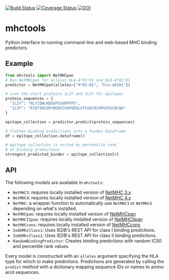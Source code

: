 [![Build Status](https://travis-ci.org/hammerlab/mhctools.svg?branch=master)](https://travis-ci.org/hammerlab/mhctools) [![Coverage Status](https://coveralls.io/repos/hammerlab/mhctools/badge.svg?branch=master)](https://coveralls.io/r/hammerlab/mhctools?branch=master) [![DOI](https://zenodo.org/badge/18834/hammerlab/mhctools.svg)](https://zenodo.org/badge/latestdoi/18834/hammerlab/mhctools)

# mhctools
Python interface to running command-line and web-based MHC binding predictors.

## Example

```python
from mhctools import NetMHCpan
# Run NetMHCpan for alleles HLA-A*01:01 and HLA-A*02:01
predictor = NetMHCpan(alleles=["A*02:01", "hla-a0101"])

# scan the short proteins 1L2Y and 1L3Y for epitopes
protein_sequences = {
  "1L2Y": "NLYIQWLKDGGPSSGRPPPS",
  "1L3Y": "ECDTINCERYNGQVCGGPGRGLCFCGKCRCHPGFEGSACQA"
}

epitope_collection = predictor.predict(protein_sequences)

# flatten binding predictions into a Pandas DataFrame
df = epitope_collection.dataframe()

# epitope collection is sorted by percentile rank
# of binding predictions
strongest_predicted_binder = epitope_collection[0]
```
## API

The following models are available in `mhctools`:
* `NetMHC3`: requires locally installed version of [NetMHC 3.x](http://www.cbs.dtu.dk/services/NetMHC-3.4/)
* `NetMHC4`: requires locally installed version of [NetMHC 4.x](http://www.cbs.dtu.dk/services/NetMHC/)
* `NetMHC`: a wrapper function to automatically use `NetMHC3` or `NetMHC4` depending on what's installed.
* `NetMHCpan`: requires locally installed version of [NetMHCpan](http://www.cbs.dtu.dk/services/NetMHCpan/)
* `NetMHCIIpan`: requires locally installed version of [NetMHCIIpan](http://www.cbs.dtu.dk/services/NetMHCIIpan/)
* `NetMHCcons`: requires locally installed version of [NetMHCcons](http://www.cbs.dtu.dk/services/NetMHCcons/)
* `IedbMhcClass1`: Uses IEDB's REST API for class I binding predictions.
* `IedbMhcClass2`: Uses IEDB's REST API for class II binding predictions.
* `RandomBindingPredictor`: Creates binding predictions with random IC50 and percentile rank values.

Every model is constructed with an `alleles` argument specifying the HLA type for which to make predictions. Predictions are generated by calling the `predict` method with a dictionary mapping sequence IDs or names to amino acid sequences.
